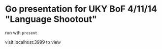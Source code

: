 Go presentation for UKY BoF 4/11/14 "Language Shootout"
=====

run wth `present`

visit localhost:3999 to view
